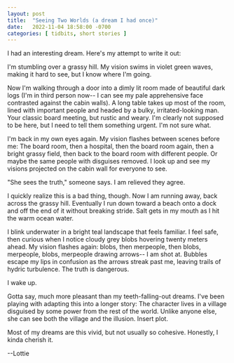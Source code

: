 ```yaml
---
layout: post
title:  "Seeing Two Worlds (a dream I had once)"
date:   2022-11-04 18:58:00 -0700
categories: [ tidbits, short stories ]
---
```


I had an interesting dream. Here's my attempt to write it out:

<div class="shortstory">
<p>I'm stumbling over a grassy hill. My vision swims in violet green waves, making it hard to see, but I know where I'm going.</p>

<p>Now I'm walking through a door into a dimly lit room made of beautiful dark logs (I'm in third person now-- I can see my pale apprehensive face contrasted against the cabin walls). A long table takes up most of the room, lined with important people and headed by a bulky, irritated-looking man. Your classic board meeting, but rustic and weary. I'm clearly not supposed to be here, but I need to tell them something urgent. I'm not sure what.</p>

<p>I'm back in my own eyes again. My vision flashes between scenes before me: The board room, then a hospital, then the board room again, then a bright grassy field, then back to the board room with different people. Or maybe the same people with disguises removed. I look up and see my visions projected on the cabin wall for everyone to see.</p>

<p>"She sees the truth," someone says. I am relieved they agree.</p>

<p>I quickly realize this is a bad thing, though. Now I am running away, back across the grassy hill. Eventually I run down toward a beach onto a dock and off the end of it without breaking stride. Salt gets in my mouth as I hit the warm ocean water.</p>

<p>I blink underwater in a bright teal landscape that feels familiar. I feel safe, then curious when I notice cloudy grey blobs hovering twenty meters ahead. My vision flashes again: blobs, then merpeople, then blobs, merpeople, blobs, merpeople drawing arrows-- I am shot at. Bubbles escape my lips in confusion as the arrows streak past me, leaving trails of hydric turbulence. The truth is dangerous.</p>

<p>I wake up.</p>
</div>

Gotta say, much more pleasant than my teeth-falling-out dreams. I've been playing with adapting this into a longer story: The character lives in a village disguised by some power from the rest of the world. Unlike anyone else, she can see both the village and the illusion. Insert plot.

Most of my dreams are this vivid, but not usually so cohesive. Honestly, I kinda cherish it.

--Lottie



